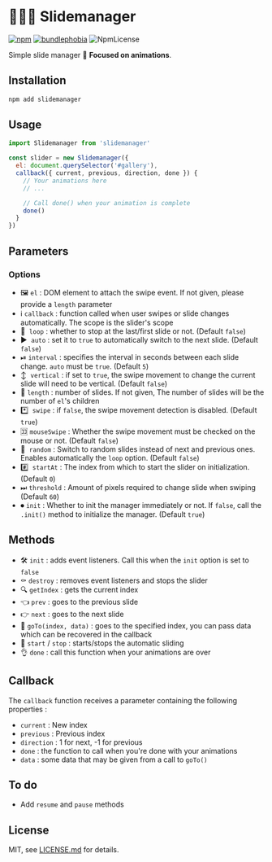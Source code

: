 # 👨🏼‍🔧 Slidemanager
[![npm](https://img.shields.io/npm/v/slidemanager.svg)](https://www.npmjs.com/package/slidemanager)
[![bundlephobia](https://img.shields.io/bundlephobia/minzip/slidemanager?label=bundle%20size)](https://bundlephobia.com/result?p=slidemanager)
![NpmLicense](https://img.shields.io/npm/l/slidemanager.svg)

Simple slide manager 💫 **Focused on animations**.

## Installation
```bash
npm add slidemanager
```

## Usage
```javascript
import Slidemanager from 'slidemanager'

const slider = new Slidemanager({
  el: document.querySelector('#gallery'),
  callback({ current, previous, direction, done }) {
    // Your animations here
    // ...

    // Call done() when your animation is complete
    done()
  }
})
```

## Parameters
### Options
- 🖼  `el` : DOM element to attach the swipe event. If not given, please provide a `length` parameter
- ℹ️  `callback` : function called when user swipes or slide changes automatically. The scope is the slider's scope
- 🔄  `loop` : whether to stop at the last/first slide or not. (Default `false`)
- ▶️  `auto` : set it to `true` to automatically switch to the next slide. (Default `false`)
- ⏯  `interval` : specifies the interval in seconds between each slide change. `auto` must be `true`. (Default `5`)
- ↕️  `vertical` : if set to `true`, the swipe movement to change the current slide will need to be vertical. (Default `false`)
- 🔢  `length` : number of slides. If not given, The number of slides will be the number of `el`'s children
- *️⃣  `swipe` : if `false`, the swipe movement detection is disabled. (Default `true`)
- 🈁  `mouseSwipe` : Whether the swipe movement must be checked on the mouse or not. (Default `false`)
- 🔀  `random` : Switch to random slides instead of next and previous ones. Enables automatically the `loop` option. (Default `false`)
- #️⃣  `startAt` : The index from which to start the slider on initialization. (Default `0`)
- ⏭  `threshold` : Amount of pixels required to change slide when swiping (Default `60`)
- ⏺  `init` : Whether to init the manager immediately or not. If `false`, call the `.init()` method to initialize the manager. (Default `true`)

## Methods
- 🛠  `init` : adds event listeners. Call this when the `init` option is set to `false`
- ⚰️  `destroy` : removes event listeners and stops the slider
- 🔍  `getIndex` : gets the current index
- 👈  `prev` : goes to the previous slide
- 👉  `next` : goes to the next slide
- 🚗  `goTo(index, data)` : goes to the specified index, you can pass data which can be recovered in the callback
- 🚦  `start` / `stop` : starts/stops the automatic sliding
- 👌  `done` : call this function when your animations are over

## Callback
The `callback` function receives a parameter containing the following properties :

- `current` : New index
- `previous` : Previous index
- `direction` : 1 for next, -1 for previous
- `done` : the function to call when you're done with your animations
- `data` : some data that may be given from a call to `goTo()`

## To do
- Add `resume` and `pause` methods

## License

MIT, see [LICENSE.md](https://github.com/thiervoj/SlideManager/blob/master/LICENSE.md) for details.
